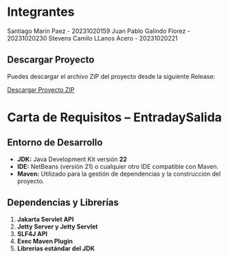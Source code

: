 # Integrantes

Santiago Marin Paez - 20231020159
Juan Pablo Galindo Florez - 20231020230
Stevens Camilo LLanos Acero - 20231020221

## Descargar Proyecto

Puedes descargar el archivo ZIP del proyecto desde la siguiente Release:

[Descargar Proyecto ZIP](https://github.com/user-attachments/files/19515769/EntradaySalida.zip)

# Carta de Requisitos – EntradaySalida

## Entorno de Desarrollo

- **JDK:** Java Development Kit versión **22**
- **IDE:** NetBeans (versión 21) o cualquier otro IDE compatible con Maven.
- **Maven:** Utilizado para la gestión de dependencias y la construcción del proyecto.

## Dependencias y Librerías

1. **Jakarta Servlet API**
2. **Jetty Server y Jetty Servlet**
3. **SLF4J API**
4. **Exec Maven Plugin**
5. **Librerías estándar del JDK**

   
